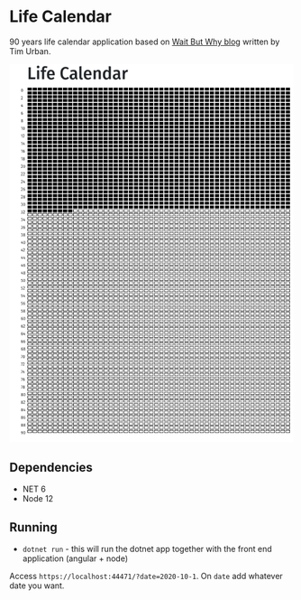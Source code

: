 # Life Calendar

90 years life calendar application based on [Wait But Why blog](https://waitbutwhy.com/2014/05/life-weeks.html) written by Tim Urban.

![Life calendar from 1990](/life-calendar-1990.png)

## Dependencies
- NET 6
- Node 12

## Running
- `dotnet run` - this will run the dotnet app together with the front end application (angular + node)

Access `https://localhost:44471/?date=2020-10-1`. On `date` add whatever date you want.